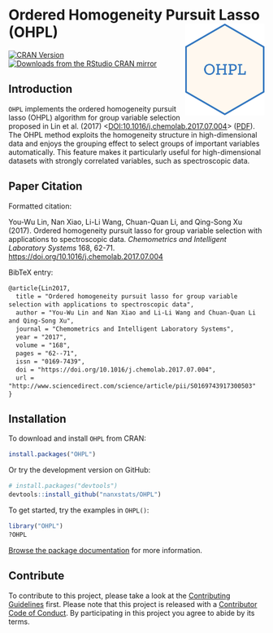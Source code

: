 # Ordered Homogeneity Pursuit Lasso (OHPL)  <a href="https://ohpl.io"><img src="man/figures/logo.png" align="right" height="180" /></a>

[![CRAN Version](https://www.r-pkg.org/badges/version/OHPL)](https://cran.r-project.org/package=OHPL)
[![Downloads from the RStudio CRAN mirror](https://cranlogs.r-pkg.org/badges/OHPL)](https://cran.r-project.org/package=OHPL)

## Introduction

`OHPL` implements the ordered homogeneity pursuit lasso (OHPL) algorithm for group variable selection proposed in Lin et al. (2017) <[DOI:10.1016/j.chemolab.2017.07.004](https://doi.org/10.1016/j.chemolab.2017.07.004)> ([PDF](https://nanx.me/papers/OHPL.pdf)). The OHPL method exploits the homogeneity structure in high-dimensional data and enjoys the grouping effect to select groups of important variables automatically. This feature makes it particularly useful for high-dimensional datasets with strongly correlated variables, such as spectroscopic data.

## Paper Citation

Formatted citation:

You-Wu Lin, Nan Xiao, Li-Li Wang, Chuan-Quan Li, and Qing-Song Xu (2017). Ordered homogeneity pursuit lasso for group variable selection with applications to spectroscopic data. _Chemometrics and Intelligent Laboratory Systems_ 168, 62-71. https://doi.org/10.1016/j.chemolab.2017.07.004

BibTeX entry:

```
@article{Lin2017,
  title = "Ordered homogeneity pursuit lasso for group variable selection with applications to spectroscopic data",
  author = "You-Wu Lin and Nan Xiao and Li-Li Wang and Chuan-Quan Li and Qing-Song Xu",
  journal = "Chemometrics and Intelligent Laboratory Systems",
  year = "2017",
  volume = "168",
  pages = "62--71",
  issn = "0169-7439",
  doi = "https://doi.org/10.1016/j.chemolab.2017.07.004",
  url = "http://www.sciencedirect.com/science/article/pii/S0169743917300503"
}
```

## Installation

To download and install `OHPL` from CRAN:

```r
install.packages("OHPL")
```

Or try the development version on GitHub:

```r
# install.packages("devtools")
devtools::install_github("nanxstats/OHPL")
```

To get started, try the examples in `OHPL()`:

```r
library("OHPL")
?OHPL
```

[Browse the package documentation](https://ohpl.io/doc/) for more information.

## Contribute

To contribute to this project, please take a look at the [Contributing Guidelines](CONTRIBUTING.md) first. Please note that this project is released with a [Contributor Code of Conduct](CONDUCT.md). By participating in this project you agree to abide by its terms.
